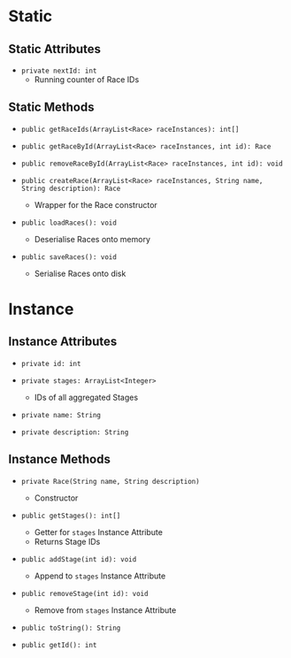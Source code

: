 # Static
## Static Attributes
- `private nextId: int`
	- Running counter of Race IDs
## Static Methods
- `public getRaceIds(ArrayList<Race> raceInstances): int[]`

- `public getRaceById(ArrayList<Race> raceInstances, int id): Race`
- `public removeRaceById(ArrayList<Race> raceInstances, int id): void`
- `public createRace(ArrayList<Race> raceInstances, String name, String description): Race`
	- Wrapper for the Race constructor

- `public loadRaces(): void`
	- Deserialise Races onto memory
- `public saveRaces(): void`
	- Serialise Races onto disk
# Instance
## Instance Attributes
- `private id: int`
- `private stages: ArrayList<Integer>`
	- IDs of all aggregated Stages

- `private name: String`
- `private description: String`
## Instance Methods
- `private Race(String name, String description)`
	- Constructor

- `public getStages(): int[]`
	- Getter for `stages` Instance Attribute
	- Returns Stage IDs
- `public addStage(int id): void`
	- Append to `stages` Instance Attribute
- `public removeStage(int id): void`
	- Remove from `stages` Instance Attribute

- `public toString(): String`
- `public getId(): int`